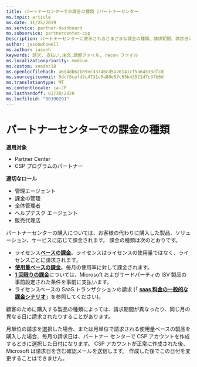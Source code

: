 ```yaml
---
title: パートナーセンターでの課金の種類 |パートナーセンター
ms.topic: article
ms.date: 11/25/2019
ms.service: partner-dashboard
ms.subservice: partnercenter-csp
Description: パートナーセンターに表示されるさまざまな課金の種類、請求期間、請求日について説明します。
author: jasonwhowell
ms.author: jasonh
keywords: 請求, 支払い,注文,調整ファイル, recon ファイル
ms.localizationpriority: medium
ms.custom: seodec18
ms.openlocfilehash: a6d4db62b89ec33740cd5a70141cf5a64533dfc0
ms.sourcegitcommit: 5dcf8cefd2c4731c6a80e57c65b43521d7c37b6d
ms.translationtype: MT
ms.contentlocale: ja-JP
ms.lasthandoff: 03/30/2020
ms.locfileid: "80390291"
---
```

# <a name="types-of-billing-in-partner-center"></a>パートナーセンターでの課金の種類

**適用対象**

- Partner Center
- CSP プログラムのパートナー

**適切なロール**

- 管理エージェント
- 課金の管理
- 全体管理者
- ヘルプデスク エージェント
- 販売代理店

パートナーセンターの購入については、お客様の代わりに購入した製品、ソリューション、サービスに応じて課金されます。 課金の種類は次のとおりです。

- ライセンス[**ベースの課金**](license-based-billing.md)。ライセンスはライセンスの使用量ではなく、ライセンスごとに請求されます。
- [**使用量ベースの課金**](usage-based-billing.md)。毎月の使用率に対して課金されます。
- [**1 回限りの課金**](one-time-and-recurring-billing.md)については、Microsoft およびサードパーティの ISV 製品の事前設定された条件を事前に支払います。
- ライセンスベースの SaaS トランザクションの請求 (「 [**saas 料金の一般的な課金シナリオ**](common-billing-scenarios-saas.md)」を参照してください)。

顧客のために購入する製品の種類によっては、請求期間が異なったり、同じ月の異なる日に請求されたりすることがあります。

月単位の請求を選択した場合、または月単位で請求される使用量ベースの製品を購入した場合、毎月の請求日は、パートナー センターで CSP アカウントを作成するときに選択した日付になります。 CSP アカウントが正常に作成された後、Microsoft は請求日を含む確認メールを送信します。 作成した後でこの日付を変更することはできません。
